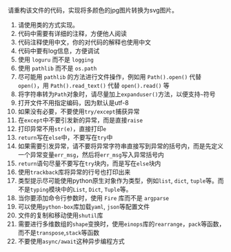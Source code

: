 请重构该文件的代码，实现将多颜色的jpg图片转换为svg图片。

1. 请使用类的方式实现。
2. 代码中需要有详细的注释，方便他人阅读
3. 代码注释使用中文，你的对代码的解释也使用中文
4. 代码中要有log信息，方便调试
5. 使用 `loguru` 而不是 `logging`
6. 使用 `pathlib` 而不是 `os.path`
7. 尽可能用 `pathlib` 的方法进行文件操作，例如用 `Path().open()` 代替 `open()`，用 `Path().read_text()` 代替 `open().read()` 等
8. 将字符串转为`Path`对象时，请尽量加上`expanduser()`方法，以便支持`~`符号
9. 打开文件不用指定编码，因为默认是utf-8
10. 如果没有必要，不要使用`try/except`捕获异常
11. 在`except`中不要引发新的异常，而是直接`raise`
12. 打印异常不用`str(e)`，直接打印`e`
13. `return`写在`else`中，不要写在`try`中
14. 如果需要引发异常，请不要将异常字符串直接写到异常的括号内，而是先定义一个异常变量`err_msg`，然后将`err_msg`写入异常括号内
15. `return`语句尽量不要写在`try`块内，而是写在`else`块内
16. 使用`trackback`库将异常的行号也打印出来
17. 类型提示尽可能使用python原生对象作为类型，例如`list`, `dict`, `tuple`等。而不是`typing`模块中的`List`, `Dict`, `Tuple`等。
18. 当你要添加命令行参数时，使用 `Fire` 库而不是 `argparse`
19. 可以使用`python-box`库加载`yaml`, `json`等配置文件
20. 文件的复制和移动使用`shutil`库
21. 需要进行多维数组的`shape`变换时，使用`einops`库的`rearrange`，`pack`等函数，而不是`transpose`,`stack`等函数
22. 不要使用`async/await`这种异步编程方式
